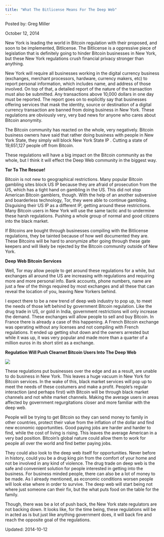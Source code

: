 ```yaml
---
title: "What The Bitlicense Means For The Deep Web"
---
```


Posted by: Greg Miller

<span>October 12, 2014</span>

<p>New York is leading the world in Bitcoin regulation with their proposed, and soon to be implemented, Bitlicense. The Bitlicense is a oppressive piece of legislation that is definitely going to hinder Bitcoin businesses in New York, but these New York regulations crush financial privacy stronger than anything.</p>
<p>New York will require all businesses working in the digital currency business (exchanges, merchant processors, hardware, currency makers, etc) to report personal information, which includes name, and address of those involved. On top of that, a detailed report of the nature of the transaction must also be submitted. Any transactions above 10,000 dollars in one day must be reported. The report goes on to explicitly say that businesses offering services that mask the identity, source or destination of a digital currency transaction are banned from doing business in New York. These regulations are obviously very, very bad news for anyone who cares about Bitcoin anonymity.</p>
<p>The Bitcoin community has reacted on the whole, very negatively. Bitcoin business owners have said that rather doing business with people in New York State, they simply will block New York State IP . Cutting a state of 19,651,127 people off from Bitcoin.</p>
<p>These regulations will have a big impact on the Bitcoin community as the whole, but I think it will effect the Deep Web community in the biggest way.</p>
<p><strong>Tor To The Rescue!</strong></p>
<p>Bitcoin is not new to geographical restrictions. Many popular Bitcoin gambling sites block US IP because they are afraid of prosecution from the US, which has a tight hand on gambling in the US. This did not stop American Bitcoin gamblers, though. With the help of an another subversive and boarderless technology, Tor, they were able to continue gambling. Disguising their US IP as a different IP, getting around these restrictions. Many Bitcoin users in New York will use the same tactic and to undermine these harsh regulations. Pushing a whole group of normal and good citizens into the black market.</p>
<p>If Bitcoins are bought through businesses compiling with the Bitlicense regulations, they be tainted because of how well documented they are. These Bitcoins will be hard to anonymize after going through these gate keepers and will likely be rejected by the Bitcoin community outside of New York.</p>
<p><strong>Deep Web Bitcoin Services</strong></p>
<p>Well, Tor may allow people to get around these regulations for a while, but exchanges all around the US are increasing with regulations and requiring more and more personal info. Bank accounts, phone numbers, name are just a few of the things required by most exchanges and all these that can reveal the location of you, leaving New Yorkers behind.</p>
<p>I expect there to be a new trend of deep web industry to pop up, to meet the needs of those left behind by government Bitcoin regulation. Like the drug trade in US, or gold in India, government restrictions will only increase the demand. These exchanges will allow people to sell and buy Bitcoin. In France there is already a case of this happening. A French Bitcoin exchange was operating without any licenses and not compiling with French regulations. It ended up getting shut down and the owners arrested but while it was up, it was very popular and made more than a quarter of a million euros in its short stint as a exchange.</p>
<p><strong>Regulation Will Push Clearnet Bitcoin Users Into The Deep Web</strong></p>
<img src="https://G-I-R.github.io/deepdotweb/imgs/2014/08/sr-seized.png" />

<p>These regulations put businesses over the edge and as a result, are unable to do business in New York. This leaves a huge vacuum in New York for Bitcoin services. In the wake of this, black market services will pop up to meet the needs of these costumers and make a profit. People&#8217;s regular interaction (and perhaps first) with Bitcoin will be through black market channels and not white market channels. Making the average users in areas affected by government regurgitations closer and more familiar with the deep web.</p>
<p>People will be trying to get Bitcoin so they can send money to family in other countries, protect their value from the inflation of the dollar and find new economic opportunities. Good paying jobs are harder and harder to find, while the cost of living is rising. This leaves the average American in a very bad position. Bitcoin&#8217;s global nature could allow them to work for people all over the world and find better paying jobs.</p>
<p>They could also look to the deep web itself for opportunities. Never before in history, could you be a drug king pin from the comfort of your home and not be involved in any kind of violence. The drug trade on deep web is the safe and convenient solution for people interested in getting into the business. For business minded people, there can also be a lot of money to be made. As I already mentioned, as economic conditions worsen people will look else where in order to survive. The deep web will start being not where just someone can their fix, but the what puts food on the table for the family.</p>
<p>Though, there was be a lot of push back, the New York state regulators are not backing down. It looks like, for the time being, these regulations will be in acted as is but just like anything government does, it will back fire and reach the opposite goal of the regulations.</p>

Updated: 2014-10-12
    
